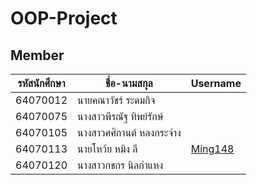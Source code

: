 # OOP-Project
## Member
|รหัสนักศึกษา|ชื่อ-นามสกุล|Username|
|---|---|---|
|64070012|นายคณาวัชร์ ระดมกิจ||
|64070075|นางสาวพีรณัฐ ทิพย์รักษ์||
|64070105|นางสาวศศิกานต์ หลงกระจ่าง||
|64070113|นายโหว้ย หมิง ลี|[Ming148](https://github.com/Ming148)|
|64070120|นางสาวกชกร นิลกำแหง||
